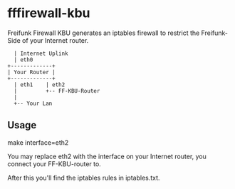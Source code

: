fffirewall-kbu
==============

Freifunk Firewall KBU generates an iptables firewall to restrict the
Freifunk-Side of your Internet router.

      | Internet Uplink
      | eth0
    +-------------+
    | Your Router |
    +-------------+
      | eth1    | eth2
      |         +-- FF-KBU-Router
      |
      +-- Your Lan

Usage
-----

make interface=eth2

You may replace eth2 with the interface on your Internet router, you
connect your FF-KBU-router to.

After this you'll find the iptables rules in iptables.txt.
